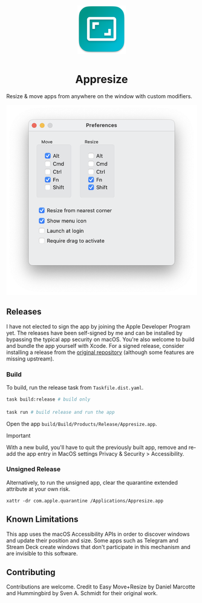 <p align="center">
  <img width="128" src="Appresize/Images.xcassets/AppIcon.appiconset/128x128@2x.png" style="padding:0.5rem;">
</p>

<h1 align="center">Appresize</h1>

Resize & move apps from anywhere on the window with custom modifiers.

![settings window](./screenshot.png)

## Releases

I have not elected to sign the app by joining the Apple Developer Program yet. The releases have been self-signed by me and can be installed by bypassing the typical app security on macOS. You're also welcome to build and bundle the app yourself with Xcode. For a signed release, consider installing a release from the [original repository](https://github.com/finestructure/Hummingbird) (although some features are missing upstream).

### Build

To build, run the release task from `Taskfile.dist.yaml`.

```sh
task build:release # build only

task run # build release and run the app
```

Open the app `build/Build/Products/Release/Appresize.app`. 

> [!IMPORTANT]  
> With a new build, you'll have to quit the previously built app, remove and re-add the app entry in MacOS settings Privacy & Security > Accessibility.

### Unsigned Release

Alternatively, to run the unsigned app, clear the quarantine extended attribute at your own risk.

```
xattr -dr com.apple.quarantine /Applications/Appresize.app
```

## Known Limitations

This app uses the macOS Accessibility APIs in order to discover windows and update their position and size. Some apps such as Telegram and Stream Deck create windows that don't participate in this mechanism and are invisible to this software.

## Contributing

Contributions are welcome. Credit to Easy Move+Resize by Daniel Marcotte and Hummingbird by Sven A. Schmidt for their original work.
